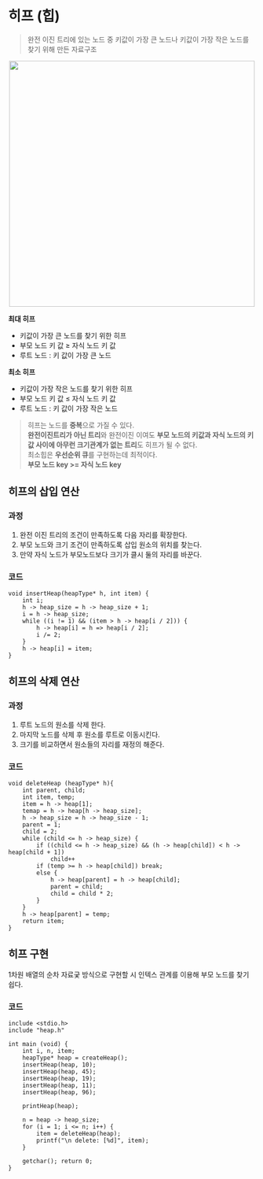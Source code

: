 # 히프 (힙)
> 완전 이진 트리에 있는 노드 중 키값이 가장 큰 노드나 키값이 가장 작은 노드를 찾기 위해 만든 자료구조

<p align="center">
 <img src="https://encrypted-tbn0.gstatic.com/images?q=tbn:ANd9GcQVjKe5O4_yig85yAVyJV85ut3S8oZ66T9swA&s" width="500">
</p>

**최대 히프**
*  키값이 가장 큰 노드를 찾기 위한 히프 </br>
* 부모 노드 키 값 ≥ 자식 노드 키 값 </br>
* 루트 노드 : 키 값이 가장 큰 노드

**최소 히프**
* 키값이 가장 작은 노드를 찾기 위한 히프
* 부모 노드 키 값 ≤ 자식 노드 키 값
* 루트 노드 : 키 값이 가장 작은 노드



> 히프는 노드를 **중복**으로 가질 수 있다. </br>
**완전이진트리가 아닌 트리**와 완전이진 이여도 **부모 노드의 키값과 자식 노드의 키값 사이에 아무런 크기관계가 없는 트리**도 히프가 될 수 없다. </br>
최소힙은 **우선순위 큐**를 구현하는데 최적이다. </br>
**부모 노드 key >= 자식 노드 key**

## 히프의 삽입 연산

### 과정
1. 완전 이진 트리의 조건이 만족하도록 다음 자리를 확장한다.
2. 부모 노드와 크기 조건이 만족하도록 삽입 원소의 위치를 찾는다.
3. 만약 자식 노드가 부모노드보다 크기가 클시 둘의 자리를 바꾼다.

### 코드
```
void insertHeap(heapType* h, int item) {
    int i;
    h -> heap_size = h -> heap_size + 1;
    i = h -> heap_size;
    while ((i != 1) && (item > h -> heap[i / 2])) {
        h -> heap[i] = h => heap[i / 2];
        i /= 2;
    }
    h -> heap[i] = item;
}
```

## 히프의 삭제 연산

### 과정
1. 루트 노드의 원소를 삭제 한다.
2. 마지막 노드를 삭제 후 원소를 루트로 이동시킨다.
3. 크기를 비교하면서 원소들의 자리를 재정의 해준다.

### 코드
```
void deleteHeap (heapType* h){
    int parent, child;
    int item, temp;
    item = h -> heap[1];
    temap = h -> heap[h -> heap_size];
    h -> heap_size = h -> heap_size - 1;
    parent = 1;
    child = 2;
    while (child <= h -> heap_size) {
        if ((child <= h -> heap_size) && (h -> heap[child]) < h -> heap[child + 1])
            child++
        if (temp >= h -> heap[child]) break;
        else {
            h -> heap[parent] = h -> heap[child];
            parent = child;
            child = child * 2;
        }
    }
    h -> heap[parent] = temp;
    return item;
}
```

## 히프 구현
1차원 배열의 순차 자료궂 방식으로 구현할 시 인텍스 관계를 이용해 부모 노드를 찾기 쉽다.

### 코드
```
include <stdio.h>
include "heap.h"

int main (void) {
    int i, n, item;
    heapType* heap = createHeap();
    insertHeap(heap, 10);
    insertHeap(heap, 45);
    insertHeap(heap, 19);
    insertHeap(heap, 11);
    insertHeap(heap, 96);

    printHeap(heap);

    n = heap -> heap_size;
    for (i = 1; i <= n; i++) {
        item = deleteHeap(heap);
        printf("\n delete: [%d]", item);
    }

    getchar(); return 0;
}
```